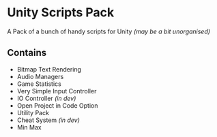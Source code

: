 # Unity Scripts Pack
A Pack of a bunch of handy scripts for Unity *(may be a bit unorganised)*

## Contains
 - Bitmap Text Rendering
 - Audio Managers
 - Game Statistics
 - Very Simple Input Controller
 - IO Controller *(in dev)*
 - Open Project in Code Option
 - Utility Pack
 - Cheat System *(in dev)*
 - Min Max
